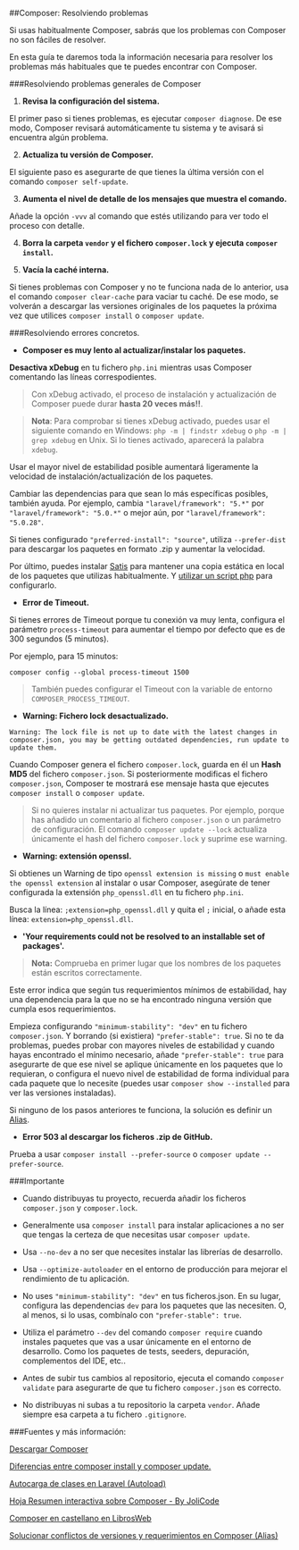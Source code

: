 ##Composer: Resolviendo problemas

Si usas habitualmente Composer, sabrás que los problemas con Composer no son fáciles de resolver.

En esta guía te daremos toda la información necesaria para resolver los problemas más habituales que te puedes encontrar con Composer.

###Resolviendo problemas generales de Composer

1. **Revisa la configuración del sistema.**

 El primer paso si tienes problemas, es ejecutar `composer diagnose`. De ese modo, Composer revisará automáticamente tu sistema y te avisará si encuentra algún problema.

2. **Actualiza tu versión de Composer.**

 El siguiente paso es asegurarte de que tienes la última versión con el comando `composer self-update`.
 
3. **Aumenta el nivel de detalle de los mensajes que muestra el comando.** 

 Añade la opción `-vvv` al comando que estés utilizando para ver todo el proceso con detalle.

4. **Borra la carpeta `vendor` y el fichero `composer.lock` y ejecuta `composer install`.** 
 
5. **Vacía la caché interna.**

 Si tienes problemas con Composer y no te funciona nada de lo anterior, usa el comando `composer clear-cache` para vaciar tu caché. De ese modo, se volverán a descargar las versiones originales de los paquetes la próxima vez que utilices `composer install` o `composer update`.

###Resolviendo errores concretos.

- **Composer es muy lento al actualizar/instalar los paquetes.**

 **Desactiva xDebug** en tu fichero `php.ini` mientras usas Composer comentando las líneas correspodientes. 

 > Con xDebug activado, el proceso de instalación y actualización de Composer puede durar **hasta 20 veces más!!**.
 
 > **Nota**: Para comprobar si tienes xDebug activado, puedes usar el siguiente comando en Windows: `php -m | findstr xdebug` o `php -m | grep xdebug` en Unix. Si lo tienes activado, aparecerá la palabra `xdebug`.
 
 Usar el mayor nivel de estabilidad posible aumentará ligeramente la velocidad de instalación/actualización de los paquetes.
 
 Cambiar las dependencias para que sean lo más específicas posibles, también ayuda. Por ejemplo, cambia `"laravel/framework": "5.*"` por `"laravel/framework": "5.0.*"` o mejor aún, por `"laravel/framework": "5.0.28"`.
 
 Si tienes configurado `"preferred-install": "source"`, utiliza `--prefer-dist` para descargar los paquetes en formato .zip y aumentar la velocidad.
 
 Por último, puedes instalar [Satis](https://github.com/composer/satis) para mantener una copia estática en local de los paquetes que utilizas habitualmente. Y [utilizar un script php](http://melp.nl/2013/09/composer-create-a-local-package-repository-to-improve-speed/) para configurarlo.

- **Error de Timeout.**

 Si tienes errores de Timeout porque tu conexión va muy lenta, configura el parámetro `process-timeout` para aumentar el tiempo por defecto que es de 300 segundos (5 minutos).
 
 Por ejemplo, para 15 minutos: 

 `composer config --global process-timeout 1500` 

 > También puedes configurar el Timeout con la variable de entorno `COMPOSER_PROCESS_TIMEOUT`.

- **Warning: Fichero lock desactualizado.**

 ```
 Warning: The lock file is not up to date with the latest changes in composer.json, you may be getting outdated dependencies, run update to update them.
```

 Cuando Composer genera el fichero `composer.lock`, guarda en él un **Hash MD5** del fichero `composer.json`. Si posteriormente modificas el fichero `composer.json`, Composer te mostrará ese mensaje hasta que ejecutes `composer install` o `composer update`.
 
  > Si no quieres instalar ni actualizar tus paquetes. Por ejemplo, porque has añadido un comentario al fichero `composer.json` o un parámetro de configuración. El comando `composer update --lock` actualiza únicamente el hash del fichero `composer.lock` y suprime ese warning.

- **Warning: extensión openssl.**

 Si obtienes un Warning de tipo `openssl extension is missing` o `must enable the openssl extension` al instalar o usar Composer, asegúrate de tener configurada la extensión `php_openssl.dll` en tu fichero `php.ini`.
 
 Busca la línea: `;extension=php_openssl.dll` y quita el `;` inicial, o añade esta línea: `extension=php_openssl.dll`.

- **'Your requirements could not be resolved to an installable set of packages'.**

 > **Nota:** Comprueba en primer lugar que los nombres de los paquetes están escritos correctamente.

 Este error indica que según tus requerimientos mínimos de estabilidad, hay una dependencia para la que no se ha encontrado ninguna versión que cumpla esos requerimientos.
 
 Empieza configurando `"minimum-stability": "dev"` en tu fichero `composer.json`. Y borrando (si existiera) `"prefer-stable": true`. Si no te da problemas, puedes probar con mayores niveles de estabilidad y cuando hayas encontrado el mínimo necesario, añade `"prefer-stable": true` para asegurarte de que ese nivel se aplique únicamente en los paquetes que lo requieran, o configura el nuevo nivel de estabilidad de forma individual para cada paquete que lo necesite (puedes usar `composer show --installed` para ver las versiones instaladas).

 Si ninguno de los pasos anteriores te funciona, la solución es definir un [Alias](Solucionar-conflictos-de-versiones-y-requerimientos-en-Composer-(Alias)).

- **Error 503 al descargar los ficheros .zip de GitHub.**

 Prueba a usar `composer install --prefer-source` o  `composer update --prefer-source`.
 
###Importante

- Cuando distribuyas tu proyecto, recuerda añadir los ficheros `composer.json` y `composer.lock`.

- Generalmente usa `composer install` para instalar aplicaciones a no ser que tengas la certeza de que necesitas usar `composer update`.

- Usa `--no-dev` a no ser que necesites instalar las librerías de desarrollo.

- Usa `--optimize-autoloader` en el entorno de producción para mejorar el rendimiento de tu aplicación.

- No uses `"minimum-stability": "dev"` en tus ficheros.json. En su lugar, configura las dependencias `dev` para los paquetes que las necesiten. O, al menos, si lo usas, combínalo con `"prefer-stable": true`.

- Utiliza el parámetro `--dev` del comando `composer require` cuando instales paquetes que vas a usar únicamente en el entorno de desarrollo. Como los paquetes de tests, seeders, depuración, complementos del IDE, etc..

- Antes de subir tus cambios al repositorio, ejecuta el comando `composer validate` para asegurarte de que tu fichero `composer.json` es correcto.

- No distribuyas ni subas a tu repositorio la carpeta `vendor`. Añade siempre esa carpeta a tu fichero `.gitignore`.

###Fuentes y más información:

[Descargar Composer](https://getcomposer.org)   

[Diferencias entre composer install y composer update.](Diferencias-entre-composer-install-y-composer-update)

[Autocarga de clases en Laravel (Autoload)](Autocarga-de-clases-en-Laravel-(Autoload))

[Hoja Resumen interactiva sobre Composer - By JoliCode](http://composer.json.jolicode.com/)

[Composer en castellano en LibrosWeb](http://librosweb.es/libro/composer/)

[Solucionar conflictos de versiones y requerimientos en Composer (Alias)](Solucionar-conflictos-de-versiones-y-requerimientos-en-Composer-(Alias))
